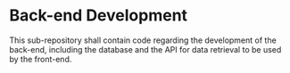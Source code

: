 # Back-end Development

This sub-repository shall contain code regarding the development of the back-end, including the database and the API for data retrieval to be used by the front-end.
